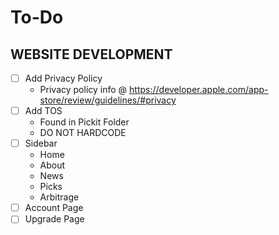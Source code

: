 # To-Do

## WEBSITE DEVELOPMENT
- [ ] Add Privacy Policy
    - Privacy policy info @ https://developer.apple.com/app-store/review/guidelines/#privacy
- [ ] Add TOS
    - Found in Pickit Folder
    - DO NOT HARDCODE
- [ ] Sidebar
    - Home
    - About 
    - News
    - Picks
    - Arbitrage
- [ ] Account Page
- [ ] Upgrade Page

